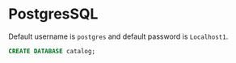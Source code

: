 # PostgresSQL
Default username is `postgres` and default password is `Localhost1`.

```sql
CREATE DATABASE catalog;
```
